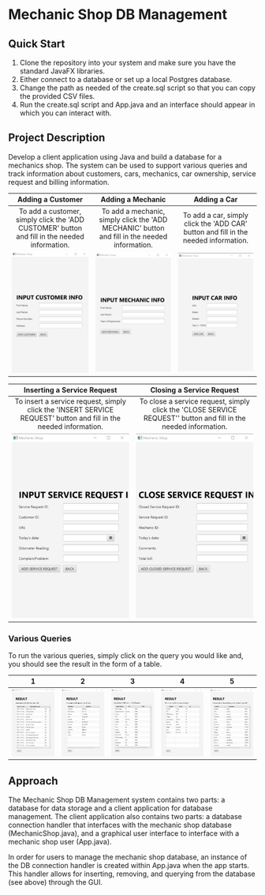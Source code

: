 # Mechanic Shop DB Management

## Quick Start
1. Clone the repository into your system and make sure you have the standard JavaFX libraries. 
2. Either connect to a database or set up a local Postgres database. 
3. Change the path as needed of the create.sql script so that you can copy the provided CSV files. 
4. Run the create.sql script and App.java and an interface should appear in which you can interact with.

## Project Description
Develop a client application using Java and build a database for a mechanics shop. The system can
be used to support various queries and track information about customers, cars, mechanics, car ownership, service 
request and billing information.

Adding a Customer | Adding a Mechanic | Adding a Car
:----------------:|:-----------------:|:--------------:
To add a customer, simply click the 'ADD CUSTOMER' button and fill in the needed information. | To add a mechanic, simply click the 'ADD MECHANIC' button and fill in the needed information. | To add a car, simply click the 'ADD CAR' button and fill in the needed information.
![](screenshots/AddCustomer.png) | ![](screenshots/AddMechanic.png) | ![](screenshots/AddCar.png)

Inserting a Service Request | Closing a Service Request
:--------------------------:|:--------------------------:
To insert a service request, simply click the 'INSERT SERVICE REQUEST' button and fill in the needed information. | To close a service request, simply click the 'CLOSE SERVICE REQUEST'' button and fill in the needed information.
![](screenshots/AddServiceRequest.png) | ![](screenshots/CloseServiceRequest.png)

### Various Queries
To run the various queries, simply click on the query you would like and, you should see the result in the form of a 
table. 

1 | 2 | 3 | 4 | 5 
:----:|:----:|:----:|:----:|:----:
![](screenshots/Query1.png) | ![](screenshots/Query2.png) | ![](screenshots/Query3.png) | ![](screenshots/Query4.png) | ![](screenshots/Query5.png)

## Approach
The Mechanic Shop DB Management system contains two parts: a database for data storage and a client application for 
database management. The client application also contains two parts: a database connection handler that interfaces with 
the mechanic shop database (MechanicShop.java), and a graphical user interface to interface with a mechanic shop user 
(App.java).

In order for users to manage the mechanic shop database, an instance of the DB connection handler is created within 
App.java when the app starts. This handler allows for inserting, removing, and querying from the database (see above) 
through the GUI.  
